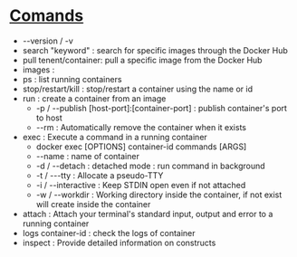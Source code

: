 # [Comands](https://docs.docker.com/engine/reference/commandline/docker/)
- --version / -v
- search "keyword" : search for specific images through the Docker Hub
- pull tenent/container: pull a specific image from the Docker Hub
- images : 
- ps : list running containers
- stop/restart/kill : stop/restart a container using the name or id
- run : create a container from an image
  - -p / --publish [host-port]:[container-port] : publish container's port to host
  - --rm : Automatically remove the container when it exists
- exec : Execute a command in a running container
  - docker exec [OPTIONS] container-id commands [ARGS]
  - --name : name of container
  - -d / --detach : detached mode : run command in background
  - -t / ---tty : Allocate a pseudo-TTY
  - -i / --interactive : Keep STDIN open even if not attached
  - -w / --workdir : Working directory inside the container, if not exist will create inside the container
- attach : Attach your terminal's standard input, output and error to a running container
- logs container-id : check the logs of container
- inspect : Provide detailed information on constructs
